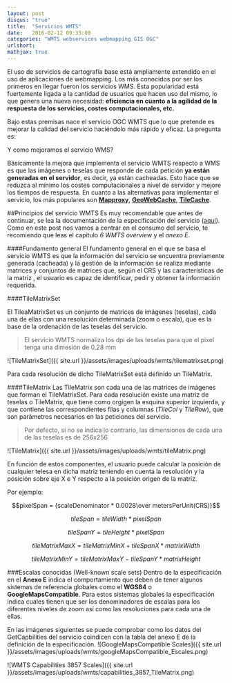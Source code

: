 ```yaml
---
layout: post
disqus: "true"
title:  "Servicios WMTS"
date:   2016-02-12 09:33:00
categories: "WMTS webservices webmapping GIS OGC"
urlshort: 
mathjax: true
---
```


El uso de servicios de cartografía base está ampliamente extendido en el uso de aplicaciones de webmapping. Los más conocidos por ser los primeros en llegar fueron los servicios WMS. Esta popularidad está fuertemente ligada a la cantidad de usuarios que hacen uso del mismo, lo que genera una nueva necesidad: **eficiencia en cuanto a la agilidad de la respuesta de los servicios, costes computacionales, etc.**

Bajo estas premisas nace el servicio OGC WMTS que lo que pretende es mejorar la calidad del servicio haciéndolo más rápido y eficaz. La pregunta es:

Y como mejoramos el servicio WMS? 

Básicamente la mejora que implementa el servicio WMTS respecto a WMS es que las imágenes o teselas que responde de cada petición **ya están generadas en el servidor**, es decir, ya están cacheadas. Esto hace que se reduzca al mínimo los costes computacionales a nivel de servidor y mejore los tiempos de respuesta.
En cuanto a las alternativas para implementar el servicio, los más populares son **[Mapproxy](http://mapproxy.org/)**, **[GeoWebCache](http://geowebcache.org/)**, **[TileCache](http://tilecache.org/)**.


##Principios del servicio WMTS
Es muy recomendable que antes de continuar, se lea la documentación de la especificación del servicio ([aquí](http://www.opengeospatial.org/standards/wmts#downloads)). Como en este post nos vamos a centrar en el consumo del servicio, te recomiendo que leas el capítulo _6 WMTS overview_ y el _anexo E_.

####Fundamento general
El fundamento general en el que se basa el servicio WMTS es que la información del servicio se encuentra previamente generada (cacheada) y la gestión de la información se realiza mediante matrices y conjuntos de matrices que, según el CRS y las características de la matriz , el usuario es capaz de identificar, pedir y obtener la información requerida.

####TileMatrixSet

El TileaMatrixSet es un conjunto de matrices de imágenes (teselas), cada una de ellas con una resolución determinada (zoom o escala), que es la base de la ordenación de las teselas del servicio.

>El servicio WMTS normaliza los dpi de las teselas para que el pixel tenga una dimesión de 0.28 mm

![TileMatrixSet]({{ site.url }}/assets/images/uploads/wmts/tilematrixset.png)

Para cada resolución de dicho TileMatrixSet está definido un TileMatrix.

####TileMatrix
Las TileMatrix son cada una de las matrices de imágenes que forman el TileMatrixSet. Para cada resolución existe una matriz de teselas o TileMatrix, que tiene como orgigen la esquina superior izquierda, y que contiene las correspondientes filas y columnas (_TileCol_ y _TileRow_), que son parámetros necesarios en las peticiones del servicio.

>Por defecto, si no se indica lo contrario, las dimensiones de cada una de las teselas es de 256x256 

![TileMatrix]({{ site.url }}/assets/images/uploads/wmts/tileMatrix.png)

En función de estos componentes, el usuario puede calcular la posición de cualquier telesa en dicha matriz teniendo en cuenta la resolución y la posición sobre eje X e Y respecto a la posición origen de la matriz.

Por ejemplo:

$$pixelSpan = {scaleDenominator * 0.0028\over metersPerUnit(CRS)}$$

$$tileSpan = tileWidth * pixelSpan$$

$$tileSpanY = tileHeight * pixelSpan$$

$$tileMatrixMaxX = tileMatrixMinX + tileSpanX * matrixWidth$$

$${tileMatrixMinY = tileMatrixMaxY - tileSpanY * matrixHeight}$$


###Escalas conocidas (Well-known scale sets)
Dentro de la especificación en el **Anexo E** indica el comportamiento que deben de tener algunos sistemas de referencia globales como el **WGS84** o **GoogleMapsCompatible**.
Para estos sistemas globales la especificación indica cuales tienen que ser los denominadores de escalas para los diferentes niveles de zoom así como las resoluciones para cada una de ellas.

En las imágenes siguientes se puede comprobar como los datos del GetCapbilities del servicio coindicen con la tabla del anexo E de la definición de la especificación.
![GoogleMapsCompatible Scales]({{ site.url }}/assets/images/uploads/wmts/googleMapsCompatible_Escales.png)

![WMTS Capabilities 3857 Scales]({{ site.url }}/assets/images/uploads/wmts/capabilities_3857_TileMatrix.png)

